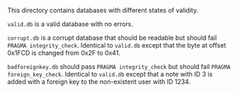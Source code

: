 This directory contains databases with different states of validity.

`valid.db` is a valid database with no errors.

`corrupt.db` is a corrupt database that should be readable but should fail `PRAGMA integrity_check`.
Identical to `valid.db` except that the byte at offset 0x1FCD is changed from 0x2F to 0x41.

`badforeignkey.db` should pass `PRAGMA integrity_check` but should fail `PRAGMA foreign_key_check`.
Identical to `valid.db` except that a note with ID 3 is added with a foreign key to the non-existent user with ID 1234.
